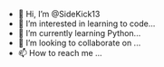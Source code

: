 - 👋 Hi, I’m @SideKick13
- 👀 I’m interested in learning to code...
- 🌱 I’m currently learning Python...
- 💞️ I’m looking to collaborate on ...
- 📫 How to reach me ...

<!---
SideKick13/SideKick13 is a ✨ special ✨ repository because its `README.md` (this file) appears on your GitHub profile.
You can click the Preview link to take a look at your changes.
--->
